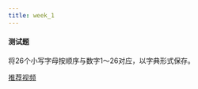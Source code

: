 ```yaml
---
title: week_1
---
```


#### 测试题
将26个小写字母按顺序与数字1～26对应，以字典形式保存。

[推荐视频](https://www.icourse163.org/course/BIT-268001)
